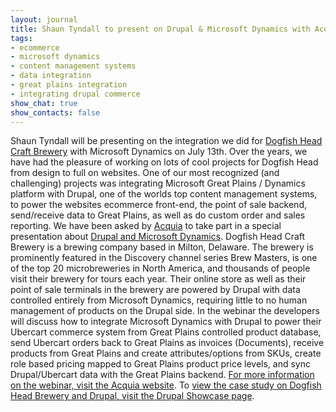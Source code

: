 ```yaml
---
layout: journal
title: Shaun Tyndall to present on Drupal & Microsoft Dynamics with Acquia
tags: 
- ecommerce
- microsoft dynamics
- content management systems
- data integration
- great plains integration
- integrating drupal commerce
show_chat: true
show_contacts: false
---
```


Shaun Tyndall will be presenting on the integration we did for <a href="http://www.dogfish.com" target="_blank">Dogfish Head Craft Brewery</a> with Microsoft Dynamics on July 13th.   Over the years, we have had the pleasure of working on lots of cool projects for Dogfish Head from design to full on websites. One of our most recognized (and challenging) projects was integrating Microsoft Great Plains / Dynamics platform with Drupal, one of the worlds top content management systems, to power the websites ecommerce front-end, the point of sale backend, send/receive data to Great Plains, as well as do custom order and sales reporting. We have been asked by <a href="http://acquia.com/" target="_blank">Acquia</a> to take part in a special presentation about <a href="http://www.acquia.com/resources/acquia-tv/conference/drupal-and-microsoft-dynamics-crm-integration" target="_blank">Drupal and Microsoft Dynamics</a>.   Dogfish Head Craft Brewery is a brewing company based in Milton, Delaware. The brewery is prominently featured in the Discovery channel series Brew Masters, is one of the top 20 microbreweries in North America, and thousands of people visit their brewery for tours each year. Their online store as well as their point of sale terminals in the brewery are powered by Drupal with data controlled entirely from Microsoft Dynamics, requiring little to no human management of products on the Drupal side.   In the webinar the developers will discuss how to integrate Microsoft Dynamics with Drupal to power their Ubercart commerce system from Great Plains controlled product database, send Ubercart orders back to Great Plains as invoices (Documents), receive products from Great Plains and create attributes/options from SKUs, create role based pricing mapped to Great Plains product price levels, and sync Drupal/Ubercart data with the Great Plains backend.   <a href="http://www.acquia.com/resources/acquia-tv/conference/drupal-and-microsoft-dynamics-crm-integration" target="_blank">For more information on the webinar, visit the Acquia website</a>.   To <a href="http://drupal.org/node/519030" target="_blank">view the case study on Dogfish Head Brewery and Drupal, visit the Drupal Showcase page</a>.